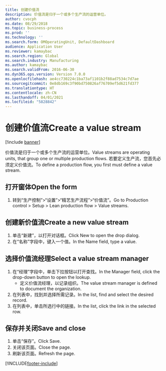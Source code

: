 ```yaml
---
title: 创建价值流
description: 价值流是归于一个或多个生产流的运营单位。
author: cvocph
ms.date: 08/29/2018
ms.topic: business-process
ms.prod: ''
ms.technology: ''
ms.search.form: OMOperatingUnit, DefaultDashboard
audience: Application User
ms.reviewer: kamaybac
ms.search.region: Global
ms.search.industry: Manufacturing
ms.author: kamaybac
ms.search.validFrom: 2016-06-30
ms.dyn365.ops.version: Version 7.0.0
ms.openlocfilehash: ae4cc730224c1ba73af1101b2f88ad7534c7d7ae
ms.sourcegitcommit: 0e8db169c3f90bd750826af76709ef5d621fd377
ms.translationtype: HT
ms.contentlocale: zh-CN
ms.lasthandoff: 04/01/2021
ms.locfileid: "5828842"
---
```

# <a name="create-a-value-stream"></a><span data-ttu-id="fb85d-103">创建价值流</span><span class="sxs-lookup"><span data-stu-id="fb85d-103">Create a value stream</span></span>

[!include [banner](../../includes/banner.md)]

<span data-ttu-id="fb85d-104">价值流是归于一个或多个生产流的运营单位。</span><span class="sxs-lookup"><span data-stu-id="fb85d-104">Value streams are operating units, that group one or multiple production flows.</span></span> <span data-ttu-id="fb85d-105">若要定义生产流，您首先必须定义价值流。</span><span class="sxs-lookup"><span data-stu-id="fb85d-105">To define a production flow, you first must define a value stream.</span></span>


## <a name="open-the-form"></a><span data-ttu-id="fb85d-106">打开窗体</span><span class="sxs-lookup"><span data-stu-id="fb85d-106">Open the form</span></span>
1. <span data-ttu-id="fb85d-107">转到“生产控制”>“设置”>“精艺生产流程”>“价值流”。</span><span class="sxs-lookup"><span data-stu-id="fb85d-107">Go to Production control > Setup > Lean production flow > Value streams.</span></span>

## <a name="create-a-new-value-stream"></a><span data-ttu-id="fb85d-108">创建新价值流</span><span class="sxs-lookup"><span data-stu-id="fb85d-108">Create a new value stream</span></span>
1. <span data-ttu-id="fb85d-109">单击“新建”，以打开对话框。</span><span class="sxs-lookup"><span data-stu-id="fb85d-109">Click New to open the drop dialog.</span></span>
2. <span data-ttu-id="fb85d-110">在“名称”字段中，键入一个值。</span><span class="sxs-lookup"><span data-stu-id="fb85d-110">In the Name field, type a value.</span></span>

## <a name="select-a-value-stream-manager"></a><span data-ttu-id="fb85d-111">选择价值流经理</span><span class="sxs-lookup"><span data-stu-id="fb85d-111">Select a value stream manager</span></span>
1. <span data-ttu-id="fb85d-112">在“经理”字段中，单击下拉按钮以打开查找。</span><span class="sxs-lookup"><span data-stu-id="fb85d-112">In the Manager field, click the drop-down button to open the lookup.</span></span>
    * <span data-ttu-id="fb85d-113">定义价值流经理，以记录组织。</span><span class="sxs-lookup"><span data-stu-id="fb85d-113">The value stream manager is defined to document the organization.</span></span>  
2. <span data-ttu-id="fb85d-114">在列表中，找到并选择所需记录。</span><span class="sxs-lookup"><span data-stu-id="fb85d-114">In the list, find and select the desired record.</span></span>
3. <span data-ttu-id="fb85d-115">在列表中，单击所选行中的链接。</span><span class="sxs-lookup"><span data-stu-id="fb85d-115">In the list, click the link in the selected row.</span></span>

## <a name="save-and-close"></a><span data-ttu-id="fb85d-116">保存并关闭</span><span class="sxs-lookup"><span data-stu-id="fb85d-116">Save and close</span></span>
1. <span data-ttu-id="fb85d-117">单击“保存”。</span><span class="sxs-lookup"><span data-stu-id="fb85d-117">Click Save.</span></span>
2. <span data-ttu-id="fb85d-118">关闭该页面。</span><span class="sxs-lookup"><span data-stu-id="fb85d-118">Close the page.</span></span>
3. <span data-ttu-id="fb85d-119">刷新该页面。</span><span class="sxs-lookup"><span data-stu-id="fb85d-119">Refresh the page.</span></span>



[!INCLUDE[footer-include](../../../includes/footer-banner.md)]